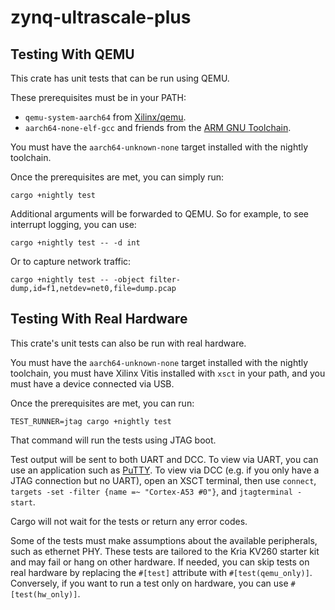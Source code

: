 # zynq-ultrascale-plus

## Testing With QEMU

This crate has unit tests that can be run using QEMU.

These prerequisites must be in your PATH:

- `qemu-system-aarch64` from [Xilinx/qemu](https://github.com/Xilinx/qemu).
- `aarch64-none-elf-gcc` and friends from the [ARM GNU Toolchain](https://developer.arm.com/downloads/-/arm-gnu-toolchain-downloads).

You must have the `aarch64-unknown-none` target installed with the nightly toolchain.

Once the prerequisites are met, you can simply run:

```
cargo +nightly test
```

Additional arguments will be forwarded to QEMU. So for example, to see interrupt logging, you can use:

```
cargo +nightly test -- -d int
```

Or to capture network traffic:

```
cargo +nightly test -- -object filter-dump,id=f1,netdev=net0,file=dump.pcap
```

## Testing With Real Hardware

This crate's unit tests can also be run with real hardware.

You must have the `aarch64-unknown-none` target installed with the nightly toolchain, you must have Xilinx Vitis installed with `xsct` in your path, and you must have a device connected via USB.

Once the prerequisites are met, you can run:

```
TEST_RUNNER=jtag cargo +nightly test
```

That command will run the tests using JTAG boot.

Test output will be sent to both UART and DCC. To view via UART, you can use an application such as [PuTTY](https://www.putty.org/). To view via DCC (e.g. if you only have a JTAG connection but no UART), open an XSCT terminal, then use `connect`, `targets -set -filter {name =~ "Cortex-A53 #0"}`, and `jtagterminal -start`.

Cargo will not wait for the tests or return any error codes.

Some of the tests must make assumptions about the available peripherals, such as ethernet PHY. These tests are tailored to the Kria KV260 starter kit and may fail or hang on other hardware. If needed, you can skip tests on real hardware by replacing the `#[test]` attribute with `#[test(qemu_only)]`. Conversely, if you want to run a test only on hardware, you can use `#[test(hw_only)]`.
